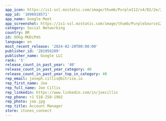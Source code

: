 ```yaml
---
app_icon: https://is1-ssl.mzstatic.com/image/thumb/Purple112/v4/02/2e/2f/022e2f45-945b-c3ea-a7ee-378654762093/logo_meet_2020q4_color-0-1x_U007emarketing-0-0-0-6-0-0-0-85-220-0.png/1024x1024bb.png
app_id: '1096918571'
app_name: Google Meet
app_screenshot: https://is1-ssl.mzstatic.com/image/thumb/PurpleSource126/v4/97/53/e5/9753e51d-1f15-7bc1-39bc-9a3b7b7ae11d/004ced85-5709-4e09-a5a0-395b94d9d9f6_1_iphone65_1.en-US-iOS-6.5-in_1.jpg/1284x2778bb.png
category: Social Networking
country: BR
id: DOGg-MUDiPmS
language: en
most_recent_release: '2024-02-20T00:00:00'
publisher_id: '281956209'
publisher_name: Google LLC
rank: '5'
release_count_in_past_year: '40'
release_count_in_past_year_category: 40
release_count_in_past_year_top_in_category: 40
rep_email: joseph.cillis@bitrise.io
rep_first_name: Joe
rep_full_name: Joe Cillis
rep_linkedin: https://www.linkedin.com/in/joecillis
rep_phone: +1 518-258-1902
rep_photo: joe.jpg
rep_title: Account Manager
store: itunes_connect
---
```


